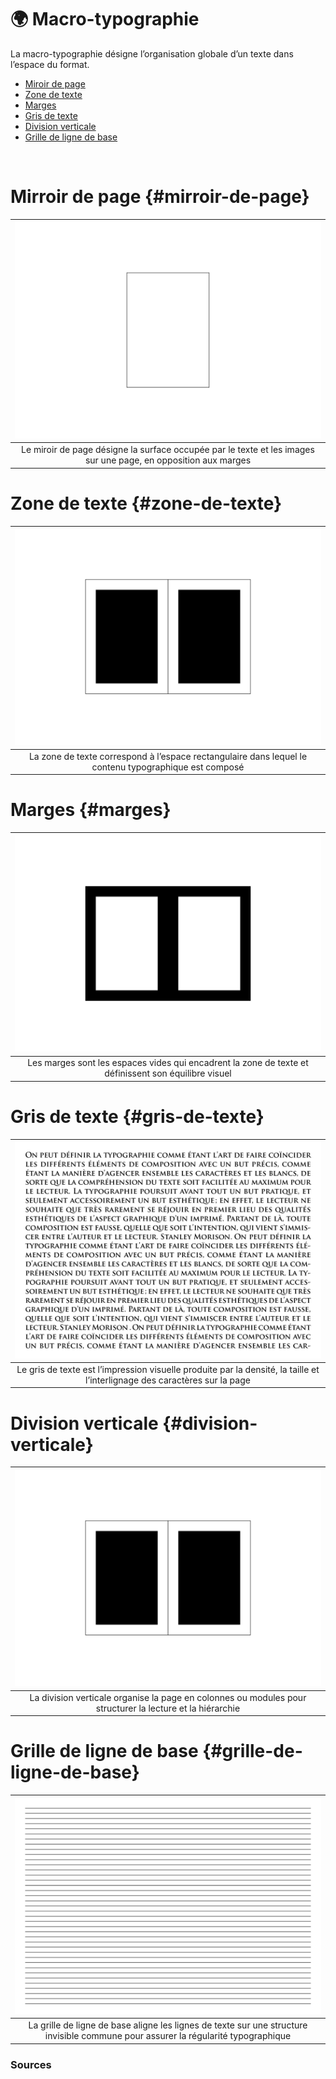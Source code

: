 # 🌍 Macro-typographie

La macro-typographie désigne l’organisation globale d’un texte dans l’espace du format.

- [Miroir de page](#mirroir-de-page)
- [Zone de texte](#zone-de-texte)
- [Marges](#marges)
- [Gris de texte](#gris-de-texte)
- [Division verticale](#division-verticale)
- [Grille de ligne de base](#grille-de-ligne-de-base)

&nbsp;

# Mirroir de page {#mirroir-de-page}  

|![](links/0-Colonne2.gif) |
|:---:|
| Le miroir de page désigne la surface occupée par le texte et les images sur une page, en opposition aux marges |

# Zone de texte {#zone-de-texte}  

|![](links/0-Colonne6.gif) |
|:---:|
| La zone de texte correspond à l’espace rectangulaire dans lequel le contenu typographique est composé |

# Marges {#marges}  

|![](links/0-Colonne13.gif) |
|:---:|
| Les marges sont les espaces vides qui encadrent la zone de texte et définissent son équilibre visuel |

# Gris de texte {#gris-de-texte}  

|![](links/0-Colonne20.gif) |
|:---:|
| Le gris de texte est l’impression visuelle produite par la densité, la taille et l’interlignage des caractères sur la page |

# Division verticale {#division-verticale}  

|![](links/0-Colonne29.gif) |
|:---:|
| La division verticale organise la page en colonnes ou modules pour structurer la lecture et la hiérarchie |

# Grille de ligne de base {#grille-de-ligne-de-base}  

|![](links/0-Colonne33.gif) |
|:---:|
| La grille de ligne de base aligne les lignes de texte sur une structure invisible commune pour assurer la régularité typographique |

### Sources

<!-- - **Prénom Nom**  
  *Titre*, 0000 -->

<!-- [^1]: Adrian Frutiger, *Type, Sign, Symbol*, 1980 -->

